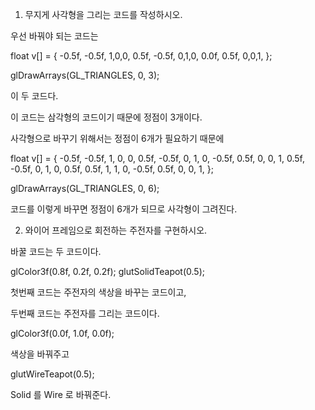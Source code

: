 1. 무지게 사각형을 그리는 코드를 작성하시오.

우선 바꿔야 되는 코드는

float v[] = {
    -0.5f, -0.5f, 1,0,0,
     0.5f, -0.5f, 0,1,0,
     0.0f,  0.5f, 0,0,1,
};

glDrawArrays(GL_TRIANGLES, 0, 3);

이 두 코드다.

이 코드는 삼각형의 코드이기 때문에 정점이 3개이다.

사각형으로 바꾸기 위해서는 정점이 6개가 필요하기 때문에

float v[] = {
    -0.5f, -0.5f, 1, 0, 0,
     0.5f, -0.5f, 0, 1, 0,
    -0.5f,  0.5f, 0, 0, 1,
     0.5f, -0.5f, 0, 1, 0,
     0.5f,  0.5f, 1, 1, 0,
    -0.5f,  0.5f, 0, 0, 1,
};

glDrawArrays(GL_TRIANGLES, 0, 6);

코드를 이렇게 바꾸면 정점이 6개가 되므로 사각형이 그려진다.

2. 와이어 프레임으로 회전하는 주전자를 구현하시오.

바꿀 코드는 두 코드이다. 

glColor3f(0.8f, 0.2f, 0.2f);
glutSolidTeapot(0.5);

첫번째 코드는 주전자의 색상을 바꾸는 코드이고, 

두번째 코드는 주전자를 그리는 코드이다.

glColor3f(0.0f, 1.0f, 0.0f);

색상을 바꿔주고

glutWireTeapot(0.5);

Solid 를 Wire 로 바꿔준다.
